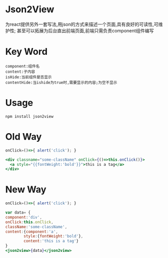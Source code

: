 # Json2View

为react提供另外一套写法,用json的方式来描述一个页面,具有良好的可读性,可维护性; 甚至可以拓展为后台直出前端页面,前端只需负责component组件编写

# Key Word

```
component:组件名
content:子内容
isHide:当前组件是否显示
contentHide:当ishide为true时,需要显示的内容;为空不显示
```

# Usage

```
npm install json2view
```

# Old Way

```jsx
onClick=()=>{ alert('click'); }

<div classname="some-className" onClick={()=>this.onClick()}>
  <a style="{{fontWeight:'bold'}}">this is a tag</a>
</div>
```

# New Way

```jsx
onClick=()=>{ alert('click'); }

var data= {
component:'div',
onClick:this.onClick,
className:'some-className',
content:{component:'a',
        style:{fontWeight:'bold'},
        content:'this is a tag'}
}
<json2view>{data}</json2view>
```
